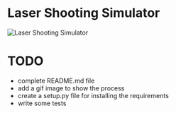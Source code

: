 # Laser Shooting Simulator

![Laser Shooting Simulator](https://raw.githubusercontent.com/bijanebrahimi/laser_shooting_simulator/master/screenshot.png)

# TODO

* complete README.md file
* add a gif image to show the process
* create a setup.py file for installing the requirements
* write some tests
